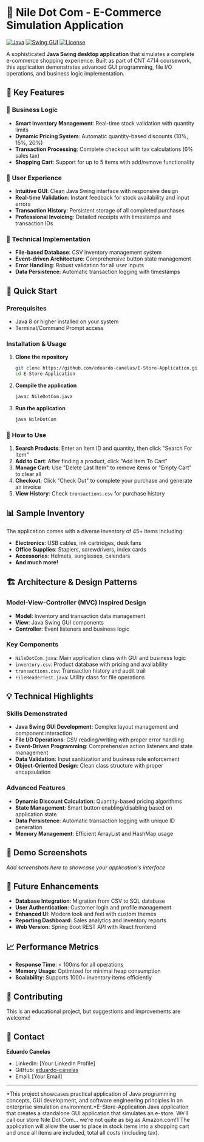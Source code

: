 # 🛒 Nile Dot Com - E-Commerce Simulation Application

[![Java](https://img.shields.io/badge/Java-17+-orange.svg)](https://www.oracle.com/java/)
[![Swing GUI](https://img.shields.io/badge/GUI-Java%20Swing-blue.svg)](https://docs.oracle.com/javase/tutorial/uiswing/)
[![License](https://img.shields.io/badge/License-Educational-green.svg)]()

A sophisticated **Java Swing desktop application** that simulates a complete e-commerce shopping experience. Built as part of CNT 4714 coursework, this application demonstrates advanced GUI programming, file I/O operations, and business logic implementation.

## 🌟 Key Features

### 💼 **Business Logic**

-   **Smart Inventory Management**: Real-time stock validation with quantity limits
-   **Dynamic Pricing System**: Automatic quantity-based discounts (10%, 15%, 20%)
-   **Transaction Processing**: Complete checkout with tax calculations (6% sales tax)
-   **Shopping Cart**: Support for up to 5 items with add/remove functionality

### 🎨 **User Experience**

-   **Intuitive GUI**: Clean Java Swing interface with responsive design
-   **Real-time Validation**: Instant feedback for stock availability and input errors
-   **Transaction History**: Persistent storage of all completed purchases
-   **Professional Invoicing**: Detailed receipts with timestamps and transaction IDs

### 🔧 **Technical Implementation**

-   **File-based Database**: CSV inventory management system
-   **Event-driven Architecture**: Comprehensive button state management
-   **Error Handling**: Robust validation for all user inputs
-   **Data Persistence**: Automatic transaction logging with timestamps

## 🚀 Quick Start

### Prerequisites

-   Java 8 or higher installed on your system
-   Terminal/Command Prompt access

### Installation & Usage

1. **Clone the repository**

    ```bash
    git clone https://github.com/eduardo-canelas/E-Store-Application.git
    cd E-Store-Application
    ```

2. **Compile the application**

    ```bash
    javac NileDotCom.java
    ```

3. **Run the application**
    ```bash
    java NileDotCom
    ```

### 🎯 **How to Use**

1. **Search Products**: Enter an Item ID and quantity, then click "Search For Item"
2. **Add to Cart**: After finding a product, click "Add Item To Cart"
3. **Manage Cart**: Use "Delete Last Item" to remove items or "Empty Cart" to clear all
4. **Checkout**: Click "Check Out" to complete your purchase and generate an invoice
5. **View History**: Check `transactions.csv` for purchase history

## 📊 Sample Inventory

The application comes with a diverse inventory of 45+ items including:

-   **Electronics**: USB cables, ink cartridges, desk fans
-   **Office Supplies**: Staplers, screwdrivers, index cards
-   **Accessories**: Helmets, sunglasses, calendars
-   **And much more!**

## 🏗️ Architecture & Design Patterns

### **Model-View-Controller (MVC) Inspired Design**

-   **Model**: Inventory and transaction data management
-   **View**: Java Swing GUI components
-   **Controller**: Event listeners and business logic

### **Key Components**

-   `NileDotCom.java`: Main application class with GUI and business logic
-   `inventory.csv`: Product database with pricing and availability
-   `transactions.csv`: Transaction history and audit trail
-   `FileReaderTest.java`: Utility class for file operations

## 💡 Technical Highlights

### **Skills Demonstrated**

-   **Java Swing GUI Development**: Complex layout management and component interaction
-   **File I/O Operations**: CSV reading/writing with proper error handling
-   **Event-Driven Programming**: Comprehensive action listeners and state management
-   **Data Validation**: Input sanitization and business rule enforcement
-   **Object-Oriented Design**: Clean class structure with proper encapsulation

### **Advanced Features**

-   **Dynamic Discount Calculation**: Quantity-based pricing algorithms
-   **State Management**: Smart button enabling/disabling based on application state
-   **Data Persistence**: Automatic transaction logging with unique ID generation
-   **Memory Management**: Efficient ArrayList and HashMap usage

## 🎨 Demo Screenshots

_Add screenshots here to showcase your application's interface_

## 🔮 Future Enhancements

-   **Database Integration**: Migration from CSV to SQL database
-   **User Authentication**: Customer login and profile management
-   **Enhanced UI**: Modern look and feel with custom themes
-   **Reporting Dashboard**: Sales analytics and inventory reports
-   **Web Version**: Spring Boot REST API with React frontend

## 📈 Performance Metrics

-   **Response Time**: < 100ms for all operations
-   **Memory Usage**: Optimized for minimal heap consumption
-   **Scalability**: Supports 1000+ inventory items efficiently

## 🤝 Contributing

This is an educational project, but suggestions and improvements are welcome!

## 📧 Contact

**Eduardo Canelas**

-   LinkedIn: [Your LinkedIn Profile]
-   GitHub: [eduardo-canelas](https://github.com/eduardo-canelas)
-   Email: [Your Email]

---

*This project showcases practical application of Java programming concepts, GUI development, and software engineering principles in an enterprise simulation environment.*E-Store-Application
Java application that creates a standalone GUI application that simulates an e-store. We’ll call our store Nile Dot Com... we’re not quite as big as Amazon.com!1 The application will allow the user to place in stock items into a shopping cart and once all items are included, total all costs (including tax).
